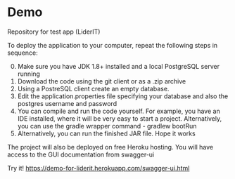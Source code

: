 # Demo
Repository for test app (LiderIT)

To deploy the application to your computer, repeat the following steps in sequence:


0. Make sure you have JDK 1.8+ installed and a local PostgreSQL server running
1. Download the code using the git client or as a .zip archive
2. Using a PostreSQL client create an empty database.
3. Edit the application.properties file specifying your database and also the postgres username and password
4. You can compile and run the code yourself. For example, you have an IDE installed, where it will be very easy to start a project. Alternatively, you can use the gradle wrapper command - gradlew bootRun
5. Alternatively, you can run the finished JAR file. Hope it works

The project will also be deployed on free Heroku hosting. You will have access to the GUI documentation from swagger-ui 

Try it!
https://demo-for-liderit.herokuapp.com/swagger-ui.html
